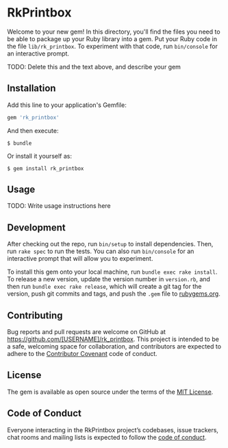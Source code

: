 # RkPrintbox

Welcome to your new gem! In this directory, you'll find the files you need to be able to package up your Ruby library into a gem. Put your Ruby code in the file `lib/rk_printbox`. To experiment with that code, run `bin/console` for an interactive prompt.

TODO: Delete this and the text above, and describe your gem

## Installation

Add this line to your application's Gemfile:

```ruby
gem 'rk_printbox'
```

And then execute:

    $ bundle

Or install it yourself as:

    $ gem install rk_printbox

## Usage

TODO: Write usage instructions here

## Development

After checking out the repo, run `bin/setup` to install dependencies. Then, run `rake spec` to run the tests. You can also run `bin/console` for an interactive prompt that will allow you to experiment.

To install this gem onto your local machine, run `bundle exec rake install`. To release a new version, update the version number in `version.rb`, and then run `bundle exec rake release`, which will create a git tag for the version, push git commits and tags, and push the `.gem` file to [rubygems.org](https://rubygems.org).

## Contributing

Bug reports and pull requests are welcome on GitHub at https://github.com/[USERNAME]/rk_printbox. This project is intended to be a safe, welcoming space for collaboration, and contributors are expected to adhere to the [Contributor Covenant](http://contributor-covenant.org) code of conduct.

## License

The gem is available as open source under the terms of the [MIT License](http://opensource.org/licenses/MIT).

## Code of Conduct

Everyone interacting in the RkPrintbox project’s codebases, issue trackers, chat rooms and mailing lists is expected to follow the [code of conduct](https://github.com/[USERNAME]/rk_printbox/blob/master/CODE_OF_CONDUCT.md).

